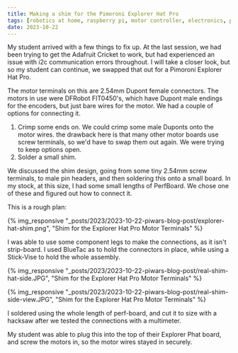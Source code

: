 ```yaml
---
title: Making a shim for the Pimoroni Explorer Hat Pro
tags: [robotics at home, raspberry pi, motor controller, electronics, python, programming, piwars, robot building]
date: 2023-10-22
---
```

My student arrived with a few things to fix up. At the last session, we had been trying to get the Adafruit Cricket to work, but had experienced an issue with i2c communication errors throughout. I will take a closer look, but so my student can continue, we swapped that out for a Pimoroni Explorer Hat Pro.

The motor terminals on this are 2.54mm Dupont female connectors. The motors in use were DFRobot FIT0450's, which have Dupont male endings for the encoders, but just bare wires for the motor. We had a couple of options for connecting it.

1. Crimp some ends on. We could crimp some male Duponts onto the motor wires. the drawback here is that many other motor boards use screw terminals, so we'd have to swap them out again. We were trying to keep options open.
2. Solder a small shim.

We discussed the shim design, going from some tiny 2.54mm screw terminals, to male pin headers, and then soldering this onto a small board. In my stock, at this size, I had some small lengths of PerfBoard. We chose one of these and figured out how to connect it.

This is a rough plan:

{% img_responsive "_posts/2023/2023-10-22-piwars-blog-post/explorer-hat-shim.png", "Shim for the Explorer Hat Pro Motor Terminals" %}

I was able to use some component legs to make the connections, as it isn't strip-board. I used BlueTac as to hold the connectors in place, while using a Stick-Vise to hold the whole assembly.

{% img_responsive "_posts/2023/2023-10-22-piwars-blog-post/real-shim-hat-side.JPG", "Shim for the Explorer Hat Pro Motor Terminals" %}

{% img_responsive "_posts/2023/2023-10-22-piwars-blog-post/real-shim-side-view.JPG", "Shim for the Explorer Hat Pro Motor Terminals" %}

I soldered using the whole length of perf-board, and cut it to size with a hacksaw after we tested the connections with a multimeter.

My student was able to plug this into the top of their Explorer Phat board, and screw the motors in, so the motor wires stayed in securely.
